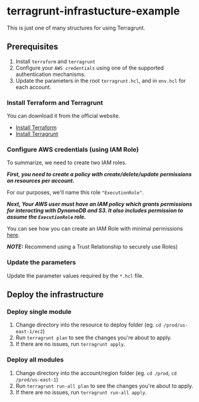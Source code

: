 # terragrunt-infrastucture-example

This is just one of many structures for using Terragrunt.


## Prerequisites

1. Install `terraform` and `terragrunt`
2. Configure your `AWS credentials` using one of the supported authentication mechanisms.
3. Update the parameters in the root `terragrunt.hcl`, and in `env.hcl` for each account.


### Install Terraform and Terragrunt

You can download it from the official website.

* [Install Terraform](https://developer.hashicorp.com/terraform/tutorials/aws-get-started/install-cli)
* [Install Terragrunt](https://terragrunt.gruntwork.io/docs/getting-started/install/)


### Configure AWS credentials (using IAM Role)

To summarize, we need to create two IAM roles.

***First, you need to create a policy with create/delete/update permissions on resources per account.***

For our purposes, we'll name this role `"ExecutionRole"`.


***Next, Your AWS user must have an IAM policy which grants permissions for interacting with DynamoDB and S3. It also includes permission to assume the `ExecutionRole` role.***

You can see how you can create an IAM Role with minimal permissions [here](https://terragrunt.gruntwork.io/docs/features/aws-auth/).

**_NOTE:_** Recommend using a Trust Relationship to securely use Roles)


### Update the parameters

Update the parameter values required by the `*.hcl` file.


## Deploy the infrastructure

### Deploy single module

1. Change directory into the resource to deploy folder (eg. `cd /prod/us-east-1/ec2`)
2. Run `terragrunt plan` to see the changes you're about to apply.
3. If there are no issues, run `terragrunt apply`.

### Deploy all modules

1. Change directory into the account/region folder (eg. `cd /prod`, `cd /prod/us-east-1`)
2. Run `terragrunt run-all plan` to see the changes you're about to apply.
3. If there are no issues, run `terragrunt run-all apply`.